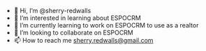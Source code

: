 - 👋 Hi, I’m @sherry-redwalls
- 👀 I’m interested in learning about ESPOCRM
- 🌱 I’m currently learning to work on ESPOCRM to use as a realtor
- 💞️ I’m looking to collaborate on ESPOCRM
- 📫 How to reach me sherry.redwalls@gmail.com

<!---
sherry-redwalls/sherry-redwalls is a ✨ special ✨ repository because its `README.md` (this file) appears on your GitHub profile.
You can click the Preview link to take a look at your changes.
--->
